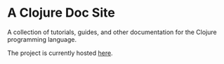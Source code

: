 # A Clojure Doc Site

A collection of tutorials, guides, and other documentation for
the Clojure programming language.

The project is currently hosted [here](https://github.com/uvtc/cds).
